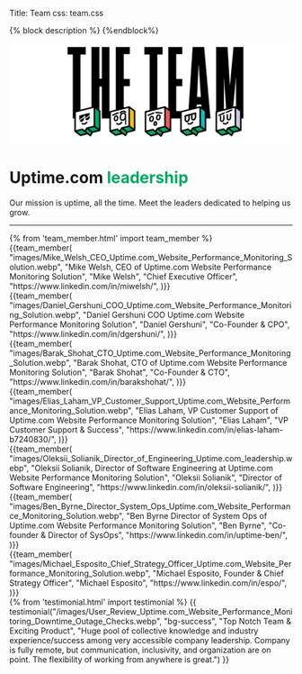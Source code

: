 Title: Team
css: team.css

{% block description %}
<meta name="description" content="Website Uptime and Performance Monitoring: Meet the Uptime.com leadership team behind one of the world's top site speed and monitoring software solutions.">
{%endblock%}

<div class="body-container">
  <div class="row-fluid-wrapper">
    <div class="row-fluid">
      <div class="span12 widget-span widget-type-cell " style="" data-widget-type="cell" data-x="0" data-w="12">
        <div class="row-fluid-wrapper row-depth-1 row-number-1 dnd_area-row-0-vertical-alignment dnd_area-row-0-background-color p-5 dnd-section dnd_area-row-0-padding">
          <div class="row-fluid ">
            <div class="span12 widget-span widget-type-cell cell_16310722971862-vertical-alignment dnd-column" style="" data-widget-type="cell" data-x="0" data-w="12">
              <div class="row-fluid-wrapper row-depth-1 row-number-2 dnd-row">
                <div class="row-fluid ">
                  <div class="span12 widget-span widget-type-custom_widget widget_1631072296680-hidden dnd-module" style="" data-widget-type="custom_widget" data-x="0" data-w="12">
                    <div id="hs_cos_wrapper_widget_1631072296680" class="hs_cos_wrapper hs_cos_wrapper_widget hs_cos_wrapper_type_module" style="" data-hs-cos-general-type="widget" data-hs-cos-type="module">
                      <div id="" class="atmc-image-default flex justify-center fadeInBottom ">
                        <div class="text-center">
                          <img loading="lazy" src="/images/Uptime.com_Leadership_Team_Website_Uptime_Performance_Monitoring_Strategy_Solutions.webp" alt="Uptime.com Leadership Team For Website Uptime Performance Monitoring Strategy and Solutions " width="100%" style="max-width: 800px; max-height: 285px">
                        </div>
                      </div>
                    </div>
                  </div>
                  <!--end widget-span -->
                </div>
                <!--end row-->
              </div>
              <!--end row-wrapper -->
            </div>
            <!--end widget-span -->
          </div>
          <!--end row-->
        </div>
        <!--end row-wrapper -->
        <div class="row-fluid-wrapper mt-5 pb-4 row-depth-1 row-number-3 dnd_area-row-1-padding dnd-section">
          <div class="row-fluid ">
            <div class="span12 widget-span widget-type-cell dnd-column" style="" data-widget-type="cell" data-x="0" data-w="12">
              <div class="row-fluid-wrapper row-depth-1 row-number-4 dnd-row">
                <div class="row-fluid ">
                  <div class="span12 widget-span widget-type-custom_widget dnd-module" style="" data-widget-type="custom_widget" data-x="0" data-w="12">
                    <div id="hs_cos_wrapper_widget_1631095061758" class="hs_cos_wrapper hs_cos_wrapper_widget hs_cos_wrapper_type_module" style="" data-hs-cos-general-type="widget" data-hs-cos-type="module">
                      <div id="" class="atmc-content atmc-content-01 text-center   ">
                        <div class="atmc-intro fadeInBottom">
                          <h1>Uptime.com <span style="color: #00aa66;">leadership</span></h1>
                          <p>Our mission is uptime, all the time. Meet the leaders dedicated to helping us grow.</p>
                          <hr class="mt-5 bg-success">
                        </div>
                      </div>
                    </div>
                  </div>
                  <!--end widget-span -->
                </div>
                <!--end row-->
              </div>
              <!--end row-wrapper -->
              <div class="row-fluid-wrapper row-depth-1 row-number-5 dnd-row">
                <div class="row-fluid ">
                  <div class="span12 widget-span widget-type-custom_widget dnd-module" style="" data-widget-type="custom_widget" data-x="0" data-w="12">
                    <div id="hs_cos_wrapper_widget_1631074155968" class="hs_cos_wrapper hs_cos_wrapper_widget hs_cos_wrapper_type_module" style="" data-hs-cos-general-type="widget" data-hs-cos-type="module">
                      <div id="" class="atmc-divider-01 atmc-divider-01-solid border-b-3 border-primary fadeInBottom w-20 text-center m-auto -mt-4"></div>
                    </div>
                  </div>
                  <!--end widget-span -->
                </div>
                <!--end row-->
              </div>
              <!--end row-wrapper -->
            </div>
            <!--end widget-span -->
          </div>
          <!--end row-->
        </div>
        <!--end row-wrapper -->
        {% from 'team_member.html' import team_member %}
        <div class="row mt-5">
          <div class="col-md-4 col-lg-4 col-xs-12 text-center">
            {{team_member(
            "images/Mike_Welsh_CEO_Uptime.com_Website_Performance_Monitoring_Solution.webp",
            "Mike Welsh, CEO of Uptime.com Website Performance Monitoring Solution",
            "Mike Welsh",
            "Chief Executive Officer",
            "https://www.linkedin.com/in/miwelsh/",
            )}}
          </div>
          <div class="col-md-4 col-lg-4 col-xs-12 text-center">
            {{team_member(
            "images/Daniel_Gershuni_COO_Uptime.com_Website_Performance_Monitoring_Solution.webp",
            "Daniel Gershuni COO Uptime.com Website Performance Monitoring Solution",
            "Daniel Gershuni",
            "Co-Founder & CPO",
            "https://www.linkedin.com/in/dgershuni/",
            )}}
          </div>
          <div class="col-md-4 col-lg-4 col-xs-12 text-center">
            {{team_member(
            "images/Barak_Shohat_CTO_Uptime.com_Website_Performance_Monitoring_Solution.webp",
            "Barak Shohat, CTO of Uptime.com Website Performance Monitoring Solution",
            "Barak Shohat",
            "Co-Founder & CTO",
            "https://www.linkedin.com/in/barakshohat/",
            )}}
          </div>
          <div class="col-md-4 col-lg-4 col-xs-12 text-center">
            {{team_member(
            "images/Elias_Laham_VP_Customer_Support_Uptime.com_Website_Performance_Monitoring_Solution.webp",
            "Elias Laham, VP Customer Support of Uptime.com Website Performance Monitoring Solution",
            "Elias Laham",
            "VP Customer Support & Success",
            "https://www.linkedin.com/in/elias-laham-b7240830/",
            )}}
          </div>
          <div class="col-md-4 col-lg-4 col-xs-12 text-center">
            {{team_member(
            "images/Oleksii_Solianik_Director_of_Engineering_Uptime.com_leadership.webp",
            "Oleksii Solianik, Director of Software Engineering at Uptime.com Website Performance Monitoring Solution",
            "Oleksii Solianik",
            "Director of Software Engineering",
            "https://www.linkedin.com/in/oleksii-solianik/",
            )}}
          </div>
          <div class="col-md-4 col-lg-4 col-xs-12 text-center">
            {{team_member(
            "images/Ben_Byrne_Director_System_Ops_Uptime.com_Website_Performance_Monitoring_Solution.webp",
            "Ben Byrne Director of System Ops of Uptime.com Website Performance Monitoring Solution",
            "Ben Byrne",
            "Co-founder &amp; Director of SysOps",
            "https://www.linkedin.com/in/uptime-ben/",
            )}}
          </div>
          <div class="col-md-4 col-lg-4 col-xs-12 text-center">
            {{team_member(
            "images/Michael_Esposito_Chief_Strategy_Officer_Uptime.com_Website_Performance_Monitoring_Solution.webp",
            "Michael Esposito, Founder & Chief Strategy Officer",
            "Michael Esposito",
            "https://www.linkedin.com/in/espo/",
            )}}
          </div>
        </div>
        {% from 'testimonial.html' import testimonial %}
        {{ testimonial("/images/User_Review_Uptime.com_Website_Performance_Monitoring_Downtime_Outage_Checks.webp",
          "bg-success",
          "Top Notch Team & Exciting Product",
          "Huge pool of collective knowledge and industry experience/success among very accessible company leadership. Company is fully remote, but communication, inclusivity, and organization are on point. The flexibility of working from anywhere is great.")
        }}
      </div>
      <!--end widget-span -->
    </div>
  </div>
</div>
